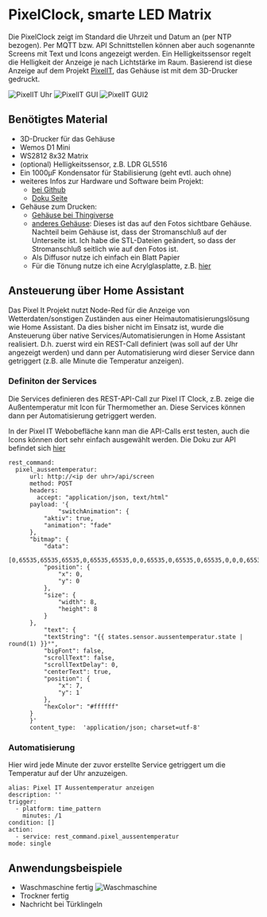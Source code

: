 # PixelClock, smarte LED Matrix
Die PixelClock zeigt im Standard die Uhrzeit und Datum an (per NTP bezogen). Per MQTT bzw. API Schnittstellen können aber auch sogenannte Screens mit Text und Icons angezeigt werden. Ein Helligkeitssensor regelt die Helligkeit der Anzeige je nach Lichtstärke im Raum.
Basierend ist diese Anzeige auf dem Projekt [PixelIT](https://github.com/pixelit-project/PixelIt), das Gehäuse ist mit dem 3D-Drucker gedruckt.

![PixelIT Uhr](../img/pixelit-clock.jpg)
![PixelIT GUI](../img/pixelit-gui1.png)
![PixelIT GUI2](../img/pixelit-gui2.png)


## Benötigtes Material

- 3D-Drucker für das Gehäuse
- Wemos D1 Mini
- WS2812 8x32 Matrix
- (optional) Helligkeitssensor, z.B. LDR GL5516
- Ein 1000µF Kondensator für Stabilisierung (geht evtl. auch ohne)
- weiteres Infos zur Hardware und Software beim Projekt:
    - [bei Github](https://github.com/pixelit-project/PixelIt)
    - [Doku Seite](https://pixelit-project.github.io/)
- Gehäuse zum Drucken:
    - [Gehäuse bei Thingiverse](https://www.thingiverse.com/thing:3559014)
    - [anderes Gehäuse](https://github.com/PricelessToolkit/Pixelit_Config):
      Dieses ist das auf den Fotos sichtbare Gehäuse. Nachteil beim Gehäuse ist, dass der Stromanschluß auf der Unterseite ist. Ich habe die STL-Dateien geändert, so dass der Stromanschluß seitlich wie auf den Fotos ist.
    - Als Diffusor nutze ich einfach ein Blatt Papier
    - Für die Tönung nutze ich eine Acrylglasplatte, z.B. [hier](https://www.hornbach.de/shop/Acrylcolorplatte-3x250x500-mm-glatt-grau/8055697/artikel.html)





## Ansteuerung über Home Assistant
Das Pixel It Projekt nutzt Node-Red für die Anzeige von Wetterdaten/sonstigen Zuständen aus einer Heimautomatisierungslösung wie Home Assistant. Da dies bisher nicht im Einsatz ist, wurde die Ansteuerung über native Services/Automatisierungen in Home Assistant realisiert. 
D.h. zuerst wird ein REST-Call definiert (was soll auf der Uhr angezeigt werden) und dann per Automatisierung wird dieser Service dann getriggert (z.B. alle Minute die Temperatur anzeigen).

### Definiton der Services
Die Services definieren des REST-API-Call zur Pixel IT Clock, z.B. zeige die Außentemperatur mit Icon für Thermomether an. Diese Services können dann per Automatisierung getriggert werden.

In der Pixel IT Webobefläche kann man die API-Calls erst testen, auch die Icons können dort sehr einfach ausgewählt werden. Die Doku zur API befindet sich [hier](https://pixelit-project.github.io/api.html)
```
rest_command:
  pixel_aussentemperatur:
      url: http://<ip der uhr>/api/screen
      method: POST
      headers:
        accept: "application/json, text/html"
      payload: '{
              "switchAnimation": {
          "aktiv": true,
          "animation": "fade"
      },
      "bitmap": {
          "data": 
              [0,65535,65535,65535,0,65535,65535,0,0,65535,0,65535,0,65535,0,0,0,65535,63488,65535,0,65535,65535,0,0,65535,63488,65535,0,0,0,0,0,65535,63488,65535,0,0,0,0,65535,63488,63488,63488,65535,0,0,0,65535,63488,63488,63488,65535,0,0,0,0,65535,65535,65535,0,0,0,0],
          "position": {
              "x": 0,
              "y": 0
          },
          "size": {
              "width": 8,
              "height": 8
          }
      },
          "text": {
          "textString": "{{ states.sensor.aussentemperatur.state | round(1) }}°",
          "bigFont": false,
          "scrollText": false,
          "scrollTextDelay": 0,
          "centerText": true,
          "position": {
              "x": 7,
              "y": 1
          },
          "hexColor": "#ffffff"
      }
      }'
      content_type:  'application/json; charset=utf-8'
```

### Automatisierung
Hier wird jede Minute der zuvor erstellte Service getriggert um die Temperatur auf der Uhr anzuzeigen.
```
alias: Pixel IT Aussentemperatur anzeigen
description: ''
trigger:
  - platform: time_pattern
    minutes: /1
condition: []
action:
  - service: rest_command.pixel_aussentemperatur
mode: single
```
## Anwendungsbeispiele
- Waschmaschine fertig
![Waschmaschine](../img/pixelit_waschmaschine-fertig.gif)
- Trockner fertig
- Nachricht bei Türklingeln
